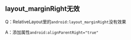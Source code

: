 ## layout_marginRight无效

Q：RelativeLayout里的`android:layout_marginRight`没有效果

A：添加属性`android:alignParentRight="true"`